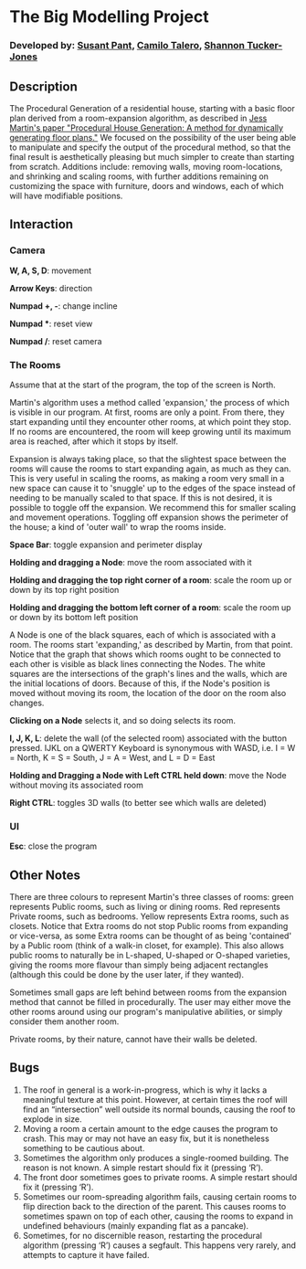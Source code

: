 # The Big Modelling Project
### Developed by: [Susant Pant](https://github.com/susant-pant), [Camilo Talero](https://github.com/Makogan), [Shannon Tucker-Jones](https://github.com/ShannonTJ)
## Description
The Procedural Generation of a residential house, starting with a basic floor plan derived from a room-expansion algorithm, as described in [Jess Martin's paper "Procedural House Generation: A method for dynamically generating floor plans."](http://axon.cs.byu.edu/Dan/673/papers/martin.pdf) We focused on the possibility of the user being able to manipulate and specify the output of the procedural method, so that the final result is aesthetically pleasing but much simpler to create than starting from scratch. Additions include: removing walls, moving room-locations, and shrinking and scaling rooms, with further additions remaining on customizing the space with furniture, doors and windows, each of which will have modifiable positions.

## Interaction
### Camera
__W, A, S, D__: movement

__Arrow Keys__: direction

__Numpad +, -__: change incline

__Numpad *__: reset view

__Numpad /__: reset camera

### The Rooms
Assume that at the start of the program, the top of the screen is North.

Martin's algorithm uses a method called 'expansion,' the process of which is visible in our program. At first, rooms are only a point. From there, they start expanding until they encounter other rooms, at which point they stop. If no rooms are encountered, the room will keep growing until its maximum area is reached, after which it stops by itself.

Expansion is always taking place, so that the slightest space between the rooms will cause the rooms to start expanding again, as much as they can. This is very useful in scaling the rooms, as making a room very small in a new space can cause it to 'snuggle' up to the edges of the space instead of needing to be manually scaled to that space. If this is not desired, it is possible to toggle off the expansion. We recommend this for smaller scaling and movement operations. Toggling off expansion shows the perimeter of the house; a kind of 'outer wall' to wrap the rooms inside.

__Space Bar__: toggle expansion and perimeter display

__Holding and dragging a Node__: move the room associated with it

__Holding and dragging the top right corner of a room__: scale the room up or down by its top right position

__Holding and dragging the bottom left corner of a room__: scale the room up or down by its bottom left position

A Node is one of the black squares, each of which is associated with a room. The rooms start 'expanding,' as described by Martin, from that point. Notice that the graph that shows which rooms ought to be connected to each other is visible as black lines connecting the Nodes. The white squares are the intersections of the graph's lines and the walls, which are the initial locations of doors. Because of this, if the Node's position is moved without moving its room, the location of the door on the room also changes.

__Clicking on a Node__ selects it, and so doing selects its room.

__I, J, K, L__: delete the wall (of the selected room) associated with the button pressed. IJKL on a QWERTY Keyboard is synonymous with WASD, i.e. I = W = North, K = S = South, J = A = West, and L = D = East

__Holding and Dragging a Node with Left CTRL held down__: move the Node without moving its associated room

__Right CTRL__: toggles 3D walls (to better see which walls are deleted)

### UI
__Esc__: close the program

## Other Notes
There are three colours to represent Martin's three classes of rooms: green represents Public rooms, such as living or dining rooms. Red represents Private rooms, such as bedrooms. Yellow represents Extra rooms, such as closets. Notice that Extra rooms do not stop Public rooms from expanding or vice-versa, as some Extra rooms can be thought of as being 'contained' by a Public room (think of a walk-in closet, for example). This also allows public rooms to naturally be in L-shaped, U-shaped or O-shaped varieties, giving the rooms more flavour than simply being adjacent rectangles (although this could be done by the user later, if they wanted).

Sometimes small gaps are left behind between rooms from the expansion method that cannot be filled in procedurally. The user may either move the other rooms around using our program's manipulative abilities, or simply consider them another room.

Private rooms, by their nature, cannot have their walls be deleted.

## Bugs
1. The roof in general is a work-in-progress, which is why it lacks a meaningful texture at this point. However, at certain times the roof will find an “intersection” well outside its normal bounds, causing the roof to explode in size.
2. Moving a room a certain amount to the edge causes the program to crash. This may or may not have an easy fix, but it is nonetheless something to be cautious about.
3. Sometimes the algorithm only produces a single-roomed building. The reason is not known. A simple restart should fix it (pressing ‘R’).
4. The front door sometimes goes to private rooms. A simple restart should fix it (pressing ‘R’).
5. Sometimes our room-spreading algorithm fails, causing certain rooms to flip direction back to the direction of the parent. This causes rooms to sometimes spawn on top of each other, causing the rooms to expand in undefined behaviours (mainly expanding flat as a pancake).
6. Sometimes, for no discernible reason, restarting the procedural algorithm (pressing ‘R’) causes a segfault. This happens very rarely, and attempts to capture it have failed.
